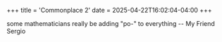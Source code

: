 +++
title = 'Commonplace 2'
date = 2025-04-22T16:02:04-04:00
+++

some mathematicians really be adding "po-" to everything -- My Friend
Sergio
